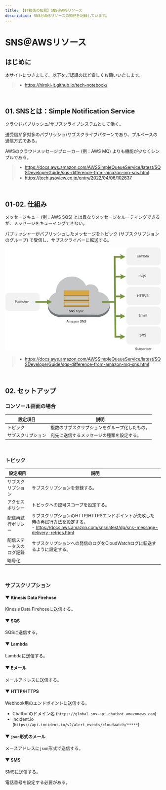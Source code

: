 ```yaml
---
title: 【IT技術の知見】SNS＠AWSリソース
description: SNS＠AWSリソースの知見を記録しています。
---
```


# SNS＠AWSリソース

## はじめに

本サイトにつきまして、以下をご認識のほど宜しくお願いいたします。

> - https://hiroki-it.github.io/tech-notebook/

<br>

## 01. SNSとは：Simple Notification Service

クラウドパブリッシュ/サブスクライブシステムとして働く。

送受信が多対多のパブリッシュ/サブスクライブパターンであり、プルベースの通信方式である。

AWSのクラウドメッセージブローカー (例：AWS MQ) よりも機能が少なくシンプルである。

> - https://docs.aws.amazon.com/AWSSimpleQueueService/latest/SQSDeveloperGuide/sqs-difference-from-amazon-mq-sns.html
> - https://tech.asoview.co.jp/entry/2022/04/06/102637

<br>

## 01-02. 仕組み

メッセージキュー (例：AWS SQS) とは異なりメッセージをルーティングできるが、メッセージをキューイングできない。

パブリッシャーがパブリッシュしたメッセージをトピック (サブスクリプションのグループ) で受信し、サブスクライバーに転送する。

![SNSとは](https://raw.githubusercontent.com/hiroki-it/tech-notebook-images/master/images/SNSとは.png)

> - https://docs.aws.amazon.com/AWSSimpleQueueService/latest/SQSDeveloperGuide/sqs-difference-from-amazon-mq-sns.html

<br>

## 02. セットアップ

### コンソール画面の場合

| 設定項目           | 説明                                           |
| ------------------ | ---------------------------------------------- |
| トピック           | 複数のサブスクリプションをグループ化したもの。 |
| サブスクリプション | 宛先に送信するメッセージの種類を設定する。     |

<br>

### トピック

| 設定項目                 | 説明                                                                                                                                                              |
| ------------------------ | ----------------------------------------------------------------------------------------------------------------------------------------------------------------- |
| サブスクリプション       | サブスクリプションを登録する。                                                                                                                                    |
| アクセスポリシー         | トピックへの認可スコープを設定する。                                                                                                                              |
| 配信再試行ポリシー       | サブスクリプションのHTTP/HTTPSエンドポイントが失敗した時の再試行方法を設定する。<br>- https://docs.aws.amazon.com/sns/latest/dg/sns-message-delivery-retries.html |
| 配信ステータスのログ記録 | サブスクリプションへの発信のログをCloudWatchログに転送するように設定する。                                                                                        |
| 暗号化                   |                                                                                                                                                                   |

<br>

### サブスクリプション

#### ▼ Kinesis Data Firehose

Kinesis Data Firehoseに送信する。

#### ▼ SQS

SQSに送信する。

#### ▼ Lambda

Lambdaに送信する。

#### ▼ Eメール

メールアドレスに送信する。

#### ▼ HTTP/HTTPS

Webhook用のエンドポイントに送信する。

- Chatbotのドメイン名 (`https://global.sns-api.chatbot.amazonaws.com`)
- incident.io (`https://api.incident.io/v2/alert_events/cloudwatch/*****`)

#### ▼ `json`形式のメール

メースアドレスに`json`形式で送信する。

#### ▼ SMS

SMSに送信する。

電話番号を設定する必要がある。

<br>
